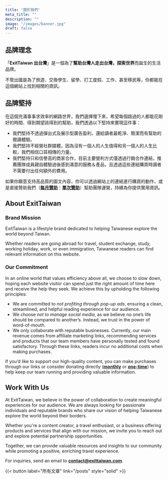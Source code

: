 ```yaml
---
title: '關於我們'
meta_title: ""
description: ""
image: "/images/banner.jpg"
draft: false
---
```


## 品牌理念

「**ExitTaiwan 出台灣**」是一個為了**幫助台灣人走出台灣，探索世界**而誕生的生活品牌。

不管出國是為了旅遊、交換學生、留學、打工度假、工作、甚至移民等，你都能在這個網站上找到相關的資訊。

## 品牌堅持

在這個充滿事事求效率的網路世界，我們選擇慢下來，希望每個路過的人都能花剛好的時間、得到期望該得到的幫助，我們透過以下堅持來實現這件事：

- 我們堅持不透過彈出式及展示型廣告盈利，還給讀者最乾淨、簡潔而有幫助的閱讀體驗。
- 我們堅持不經營社群媒體，因為沒有一個人的人生值得和另一個人的人生比較，我們相信口耳相傳的力量。
- 我們堅持只和信譽高的商家合作，目前主要營利方式僅透過行銷合作連結，推薦團隊成員親自體驗過後感到滿意的服務＆產品，且透過這些連結購買時讀者不需要付出任何額外的費用。

如果你願意支持高品質的圖文內容，你可以透過網站上的連結進行購買的動作，或是直接贊助我們（[**每月贊助**](https://exittaiwan.gumroad.com/l/membership)｜[**單次贊助**](https://exittaiwan.gumroad.com/coffee)）幫助團隊運營，持續為你提供實用資訊。

## About ExitTaiwan

### Brand Mission

ExitTaiwan is a lifestyle brand dedicated to helping Taiwanese explore the world beyond Taiwan.

Whether readers are going abroad for travel, student exchange, study, working holiday, work, or even immigration, Taiwanese readers can find relevant information on this website.

### Our Commitment

In an online world that values efficiency above all, we choose to slow down, hoping each website visitor can spend just the right amount of time here and receive the help they seek. We achieve this by upholding the following principles:

- We are committed to *not profiting through pop-up ads*, ensuring a clean, streamlined, and helpful reading experience for our audience.
- We choose *not to manage social media*, as we believe no one’s life should be compared to another’s. Instead, we trust in the power of word-of-mouth.
- We only collaborate with reputable businesses. Currently, our main revenue comes from affiliate marketing links, recommending services and products that our team members have personally tested and found satisfactory. Through these links, readers incur no additional costs when making purchases.

If you’d like to support our high-quality content, you can make purchases through our links or consider donating directly ([**monthly**](https://exittaiwan.gumroad.com/l/membership) or [**one-time**](https://exittaiwan.gumroad.com/coffee)) to help keep our team running and providing valuable information.

## Work With Us

At ExitTaiwan, we believe in the power of collaboration to create meaningful experiences for our audience. We are always looking for passionate individuals and reputable brands who share our vision of helping Taiwanese explore the world beyond their borders.

Whether you're a content creator, a travel enthusiast, or a business offering products and services that align with our mission, we invite you to reach out and explore potential partnership opportunities.

Together, we can provide valuable resources and insights to our community while promoting a positive, enriching travel experience.

For inquiries, send an email to **contact@exittaiwan.com**.

{{< button label="所有文章" link="/posts" style="solid" >}}